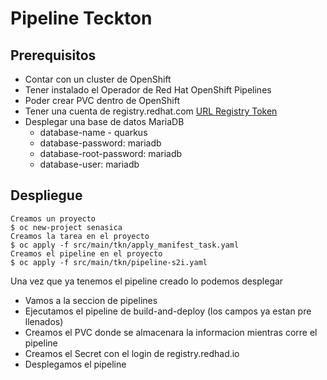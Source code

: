 # Pipeline Teckton

## Prerequisitos 
- Contar con un cluster de OpenShift
- Tener instalado el Operador de Red Hat OpenShift Pipelines
- Poder crear PVC dentro de OpenShift
- Tener una cuenta de registry.redhat.com
[URL Registry Token](https://access.redhat.com/terms-based-registry/accounts)
- Desplegar una base de datos MariaDB
    - database-name - quarkus
    - database-password: mariadb
    - database-root-password: mariadb
    - database-user: mariadb

## Despliegue
```console
Creamos un proyecto
$ oc new-project senasica
Creamos la tarea en el proyecto
$ oc apply -f src/main/tkn/apply_manifest_task.yaml
Creamos el pipeline en el proyecto
$ oc apply -f src/main/tkn/pipeline-s2i.yaml
```

Una vez que ya tenemos el pipeline creado lo podemos desplegar

- Vamos a la seccion de pipelines
- Ejecutamos el pipeline de build-and-deploy (los campos ya estan pre llenados)
- Creamos el PVC donde se almacenara la informacion mientras corre el pipeline
- Creamos el Secret con el login de registry.redhad.io
- Desplegamos el pipeline